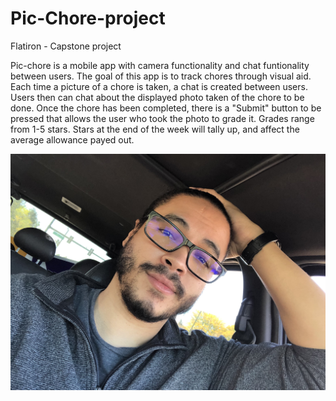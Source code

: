 # Pic-Chore-project
Flatiron - Capstone project

Pic-chore is a mobile app with camera functionality and chat funtionality between users. The goal of this app is to track chores through visual aid. Each time a picture of a chore is taken, a chat is created between users. Users then can chat about the displayed photo taken of the chore to be done. Once the chore has been completed, there is a "Submit" button to be pressed that allows the user who took the photo to grade it. Grades range from 1-5 stars. Stars at the end of the week will tally up, and affect the average allowance payed out. 

![alt text](/assets/ImageCopy.jpg)
<!-- <img src= 'https://encrypted-tbn0.gstatic.com/images?q=tbn:ANd9GcR3GPLyx7b78TAprDoxVlyA10ZUHD-C-aP4wg&usqp=CAU'> -->
<!-- <img src= '/Users/christopherhenderson/test-labs/mod5/build-N-burn/Signal-clone/signal-clone-yt/assets/ImageCopy.jpg'> -->

